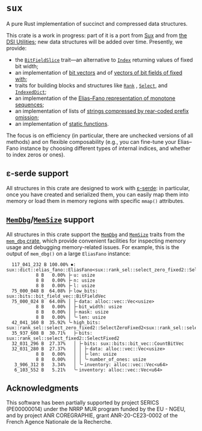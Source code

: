 # `sux`

A pure Rust implementation of succinct and compressed data structures.

This crate is a work in progress: 
part of it is a port from [Sux](https://sux.di.unimi.it/) and from [the DSI Utilities](https://dsiutils.di.unimi.it/);
new data structures will be added over time. Presently,
we provide:

- the [`BitFieldSlice`](crate::traits::bit_field_slice::BitFieldSlice) trait—an
  alternative to [`Index`](core::ops::Index) returning values of fixed bit width;
- an implementation of [bit vectors](crate::bits::BitVec) and of [vectors of bit fields of fixed with](crate::bits::BitFieldVec);
- traits for building blocks and structures like [`Rank`](crate::traits::rank_sel::Rank) , 
  [`Select`](crate::traits::rank_sel::Select), and [`IndexedDict`](crate::traits::indexed_dict::IndexedDict);
- an implementation of the [Elias–Fano representation of monotone sequences](crate::dict::elias_fano::EliasFano);
- an implementation of lists of [strings compressed by rear-coded prefix omission](crate::dict::rear_coded_list::RearCodedList);
- an implementation of [static functions](crate::func::VFunc).

The focus is on efficiency (in particular, there are unchecked versions of all methods) and
on flexible composability (e.g., you can fine-tune your Elias–Fano instance by choosing different
types of internal indices, and whether to index zeros or ones).

## ε-serde support

All structures in this crate are designed to work with [ε-serde](https://crates.io/crates/epserde):
in particular, once you have created and serialized them, you can easily map them into memory
or load them in memory regions with specific `mmap()` attributes.

## [`MemDbg`](mem_dbg::MemDbg)/[`MemSize`](mem_dbg::MemSize) support

All structures in this crate support the [`MemDbg`](mem_dbg::MemDbg) and 
[`MemSize`](mem_dbg::MemSize) traits from the
[`mem_dbg` crate](https://crates.io/crates/mem_dbg), which provide convenient facilities
for inspecting memory usage and debugging memory-related issues. For example, this is
the output of `mem_dbg()` on a large `EliasFano` instance:
```text
  117_041_232 B 100.00% ⏺: sux::dict::elias_fano::EliasFano<sux::rank_sel::select_zero_fixed2::SelectZeroFixed2<sux::rank_sel::select_fixed2::SelectFixed2>>
           8 B   0.00% ├╴u: usize
           8 B   0.00% ├╴n: usize
           8 B   0.00% ├╴l: usize
  75_000_048 B  64.08% ├╴low_bits: sux::bits::bit_field_vec::BitFieldVec
  75_000_024 B  64.08% │ ├╴data: alloc::vec::Vec<usize>
           8 B   0.00% │ ├╴bit_width: usize
           8 B   0.00% │ ├╴mask: usize
           8 B   0.00% │ ╰╴len: usize
  42_041_160 B  35.92% ╰╴high_bits: sux::rank_sel::select_zero_fixed2::SelectZeroFixed2<sux::rank_sel::select_fixed2::SelectFixed2>
  35_937_608 B  30.71%   ├╴bits: sux::rank_sel::select_fixed2::SelectFixed2
  32_031_296 B  27.37%   │ ├╴bits: sux::bits::bit_vec::CountBitVec
  32_031_280 B  27.37%   │ │ ├╴data: alloc::vec::Vec<usize>
           8 B   0.00%   │ │ ├╴len: usize
           8 B   0.00%   │ │ ╰╴number_of_ones: usize
   3_906_312 B   3.34%   │ ╰╴inventory: alloc::vec::Vec<u64>
   6_103_552 B   5.21%   ╰╴inventory: alloc::vec::Vec<u64>
```

## Acknowledgments

This software has been partially supported by project SERICS (PE00000014) under the NRRP MUR program funded by the EU - NGEU,
and by project ANR COREGRAPHIE, grant ANR-20-CE23-0002 of the French Agence Nationale de la Recherche.
